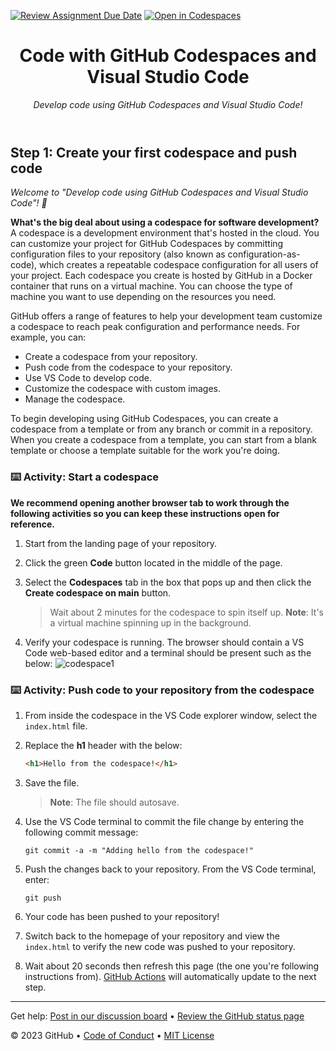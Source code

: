 [![Review Assignment Due Date](https://classroom.github.com/assets/deadline-readme-button-22041afd0340ce965d47ae6ef1cefeee28c7c493a6346c4f15d667ab976d596c.svg)](https://classroom.github.com/a/V4-9JGS4)
[![Open in Codespaces](https://classroom.github.com/assets/launch-codespace-2972f46106e565e64193e422d61a12cf1da4916b45550586e14ef0a7c637dd04.svg)](https://classroom.github.com/open-in-codespaces?assignment_repo_id=16602696)
<header>

<!--
  <<< Author notes: Course header >>>
  Read <https://skills.github.com/quickstart> for more information about how to build courses using this template.
  Include a 1280×640 image, course name in sentence case, and a concise description in emphasis.
  In your repository settings: enable template repository, add your 1280×640 social image, auto delete head branches.
  Next to "About", add description & tags; disable releases, packages, & environments.
  Add your open source license, GitHub uses the MIT license.
-->

# Code with GitHub Codespaces and Visual Studio Code

_Develop code using GitHub Codespaces and Visual Studio Code!_

</header>

<!--
  <<< Author notes: Step 1 >>>
  Choose 3-5 steps for your course.
  The first step is always the hardest, so pick something easy!
  Link to docs.github.com for further explanations.
  Encourage users to open new tabs for steps!
-->

## Step 1: Create your first codespace and push code

_Welcome to "Develop code using GitHub Codespaces and Visual Studio Code"! :wave:_

**What's the big deal about using a codespace for software development?** A codespace is a development environment that's hosted in the cloud. You can customize your project for GitHub Codespaces by committing configuration files to your repository (also known as configuration-as-code), which creates a repeatable codespace configuration for all users of your project. Each codespace you create is hosted by GitHub in a Docker container that runs on a virtual machine. You can choose the type of machine you want to use depending on the resources you need.

GitHub offers a range of features to help your development team customize a codespace to reach peak configuration and performance needs. For example, you can:

- Create a codespace from your repository.
- Push code from the codespace to your repository.
- Use VS Code to develop code.
- Customize the codespace with custom images.
- Manage the codespace.

To begin developing using GitHub Codespaces, you can create a codespace from a template or from any branch or commit in a repository. When you create a codespace from a template, you can start from a blank template or choose a template suitable for the work you're doing.

### :keyboard: Activity: Start a codespace

**We recommend opening another browser tab to work through the following activities so you can keep these instructions open for reference.**

1. Start from the landing page of your repository.
1. Click the green **Code** button located in the middle of the page.
1. Select the **Codespaces** tab in the box that pops up and then click the **Create codespace on main** button.

   > Wait about 2 minutes for the codespace to spin itself up.
   > **Note**: It's a virtual machine spinning up in the background.

1. Verify your codespace is running. The browser should contain a VS Code web-based editor and a terminal should be present such as the below:
   ![codespace1](https://user-images.githubusercontent.com/26442605/207355196-71aab43f-35a9-495b-bcfe-bf3773c2f1b3.png)

### :keyboard: Activity: Push code to your repository from the codespace

1. From inside the codespace in the VS Code explorer window, select the `index.html` file.
1. Replace the **h1** header with the below:

   ```html
   <h1>Hello from the codespace!</h1>
   ```

1. Save the file.
   > **Note**: The file should autosave.
1. Use the VS Code terminal to commit the file change by entering the following commit message:

   ```shell
   git commit -a -m "Adding hello from the codespace!"
   ```

1. Push the changes back to your repository. From the VS Code terminal, enter:

   ```shell
   git push
   ```

1. Your code has been pushed to your repository!
1. Switch back to the homepage of your repository and view the `index.html` to verify the new code was pushed to your repository.
1. Wait about 20 seconds then refresh this page (the one you're following instructions from). [GitHub Actions](https://docs.github.com/en/actions) will automatically update to the next step.

<footer>

<!--
  <<< Author notes: Footer >>>
  Add a link to get support, GitHub status page, code of conduct, license link.
-->

---

Get help: [Post in our discussion board](https://github.com/orgs/skills/discussions/categories/code-with-codespaces) &bull; [Review the GitHub status page](https://www.githubstatus.com/)

&copy; 2023 GitHub &bull; [Code of Conduct](https://www.contributor-covenant.org/version/2/1/code_of_conduct/code_of_conduct.md) &bull; [MIT License](https://gh.io/mit)

</footer>
